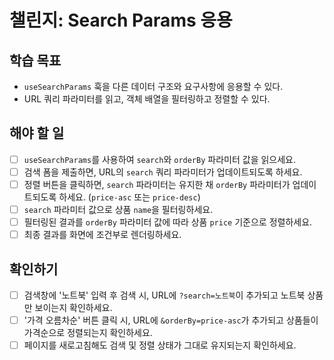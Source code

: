 # 챌린지: Search Params 응용

## 학습 목표

- `useSearchParams` 훅을 다른 데이터 구조와 요구사항에 응용할 수 있다.
- URL 쿼리 파라미터를 읽고, 객체 배열을 필터링하고 정렬할 수 있다.

## 해야 할 일

- [ ] `useSearchParams`를 사용하여 `search`와 `orderBy` 파라미터 값을 읽으세요.
- [ ] 검색 폼을 제출하면, URL의 `search` 쿼리 파라미터가 업데이트되도록 하세요.
- [ ] 정렬 버튼을 클릭하면, `search` 파라미터는 유지한 채 `orderBy` 파라미터가 업데이트되도록 하세요. (`price-asc` 또는 `price-desc`)
- [ ] `search` 파라미터 값으로 상품 `name`을 필터링하세요.
- [ ] 필터링된 결과를 `orderBy` 파라미터 값에 따라 상품 `price` 기준으로 정렬하세요.
- [ ] 최종 결과를 화면에 조건부로 렌더링하세요.

## 확인하기

- [ ] 검색창에 '노트북' 입력 후 검색 시, URL에 `?search=노트북`이 추가되고 노트북 상품만 보이는지 확인하세요.
- [ ] '가격 오름차순' 버튼 클릭 시, URL에 `&orderBy=price-asc`가 추가되고 상품들이 가격순으로 정렬되는지 확인하세요.
- [ ] 페이지를 새로고침해도 검색 및 정렬 상태가 그대로 유지되는지 확인하세요.
